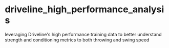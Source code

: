 # driveline_high_performance_analysis
leveraging Driveline's high performance training data to better understand strength and conditioning metrics to both throwing and swing speed
